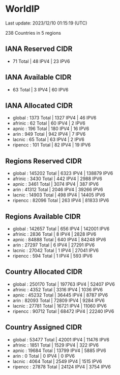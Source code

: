 # WorldIP

Last update: 2023/12/10 01:15:19 (UTC)

238 Countries in 5 regions

## IANA Reserved CIDR

- 71 Total | 48 IPV4 | 23 IPV6

## IANA Available CIDR

- 63 Total | 3 IPV4 | 60 IPV6

## IANA Allocated CIDR

- global : 1373 Total | 1327 IPV4 | 46 IPV6
- afrinic : 62 Total | 60 IPV4 | 2 IPV6
- apnic : 196 Total | 180 IPV4 | 16 IPV6
- arin : 949 Total | 942 IPV4 | 7 IPV6
- lacnic : 65 Total | 63 IPV4 | 2 IPV6
- ripencc : 101 Total | 82 IPV4 | 19 IPV6

## Regions Reserved CIDR

- global : 145202 Total | 6323 IPV4 | 138879 IPV6
- afrinic : 3430 Total | 442 IPV4 | 2988 IPV6
- apnic : 3461 Total | 3074 IPV4 | 387 IPV6
- arin : 41312 Total | 2046 IPV4 | 39266 IPV6
- lacnic : 14903 Total | 498 IPV4 | 14405 IPV6
- ripencc : 82096 Total | 263 IPV4 | 81833 IPV6

## Regions Available CIDR

- global : 142657 Total | 656 IPV4 | 142001 IPV6
- afrinic : 2836 Total | 8 IPV4 | 2828 IPV6
- apnic : 84888 Total | 640 IPV4 | 84248 IPV6
- arin : 27297 Total | 6 IPV4 | 27291 IPV6
- lacnic : 27042 Total | 1 IPV4 | 27041 IPV6
- ripencc : 594 Total | 1 IPV4 | 593 IPV6

## Country Allocated CIDR

- global : 250170 Total | 197763 IPV4 | 52407 IPV6
- afrinic : 4352 Total | 3316 IPV4 | 1036 IPV6
- apnic : 45232 Total | 36445 IPV4 | 8787 IPV6
- arin : 82093 Total | 72809 IPV4 | 9284 IPV6
- lacnic : 27781 Total | 16721 IPV4 | 11060 IPV6
- ripencc : 90712 Total | 68472 IPV4 | 22240 IPV6

## Country Assigned CIDR

- global : 53477 Total | 42001 IPV4 | 11476 IPV6
- afrinic : 1851 Total | 1529 IPV4 | 322 IPV6
- apnic : 19684 Total | 13799 IPV4 | 5885 IPV6
- arin : 0 Total | 0 IPV4 | 0 IPV6
- lacnic : 4064 Total | 2549 IPV4 | 1515 IPV6
- ripencc : 27878 Total | 24124 IPV4 | 3754 IPV6
